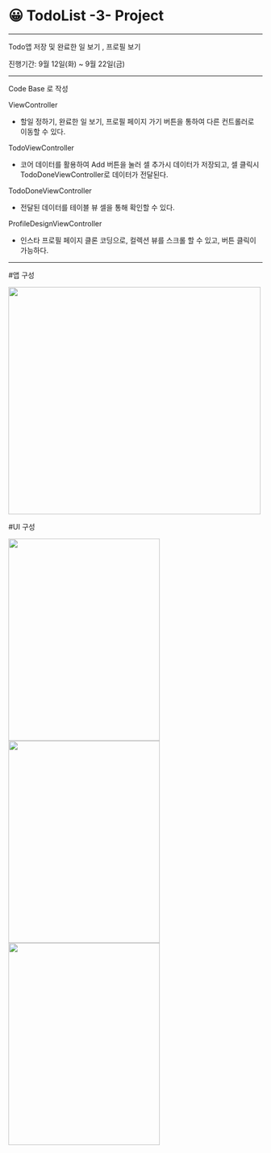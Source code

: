 # 😀 TodoList -3- Project
---

Todo앱 저장 및 완료한 일 보기 , 프로필 보기


진행기간: 9월 12일(화) ~ 9월 22일(금)

---

Code Base 로 작성

ViewController

- 할일 정하기, 완료한 일 보기, 프로필 페이지 가기 버튼을 통하여 다른 컨트롤러로 이동할 수 있다.


TodoViewController

- 코어 데이터를 활용하여 Add 버튼을 눌러 셀 추가시 데이터가 저장되고, 셀 클릭시 TodoDoneViewController로 데이터가 전달된다.


TodoDoneViewController

- 전달된 데이터를 테이블 뷰 셀을 통해 확인할 수 있다.


ProfileDesignViewController

- 인스타 프로필 페이지 클론 코딩으로, 컬렉션 뷰를 스크롤 할 수 있고, 버튼 클릭이 가능하다.


---


#앱 구성


<img src="https://github.com/KangJiHun1028/TodoList-3-/assets/136081642/eba29362-9edd-4354-ab7f-b5ddd4c8f2c2" width="500" height="450"/>


#UI 구성


<img src="https://github.com/KangJiHun1028/TodoList-3-/assets/136081642/fe4f4773-5bd3-437b-8949-ff51341a45d6" width="300" height="400"/>
<img src="https://github.com/KangJiHun1028/TodoList-3-/assets/136081642/700f397f-a51c-45c4-ac57-48105e81216c" width="300" height="400"/>
<img src="https://github.com/KangJiHun1028/TodoList-3-/assets/136081642/4422011e-5e39-45c5-8369-27547cbb6549" width="300" height="400"/>


